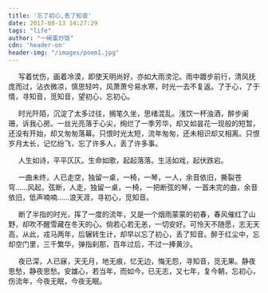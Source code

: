 ```yaml
---
title: '忘了初心,丢了知音'
date: 2017-08-13 14:27:29
tags: "life"
author: "一碗蛋炒饭"
cdn: 'header-on'
header-img: "/images/poem1.jpg"
---
```

<span style="display:inline-block;width: 20px"></span>写着忧伤，画着冷漠，即使天明尚好，亦如大雨滂沱。雨中踱步前行，清风抚庞而过，沾衣微凉，慎思轻吟，风萧萧兮易水寒，时光一去不复返。了于心，了于情，寻知音，觅知音，望初心，忘初心。

<span style="display:inline-block;width: 20px"></span>时光阡陌，沉淀了太多过往，搁笔久坐，思绪混乱。浅饮一杯浊酒，醉步阑珊，诉我心房。一丝光亮落于心尖，绚烂了一季芳华，却又如昙花一现般的短暂，还没有开始，却又匆匆落幕。只恨时光太短，流年匆匆，还未相识却又相离。只恨岁月太长，记忆纷飞，忘了许多人，丢了许多事。

<span style="display:inline-block;width: 20px"></span>人生如诗，平平仄仄。生命如歌，起起落落。生活如戏，起伏跌宕。

<span style="display:inline-block;width: 20px"></span>一曲未终，人已走空，独留一桌，一椅，一琴，一人，余音依旧，撕裂苍穹……风起，弦断，人走，独留一桌，一椅，一把断弦的琴，一首未完的曲，余音依旧，低声喃喃……浪天涯，寻初心，觅知音。

<span style="display:inline-block;width: 20px"></span>断了半指的时光，挥了一度的流年，又是一个烟雨蒙蒙的初春，春风催红了山野，却吹不醒雪藏在冬天的心。倘若心若无恙，一切安好。可怜天不随愿，志无天高，从此，戎马两年，后辗转生计，却早以忘了初心，丢了知音。醉于红尘中，忘却空门里，三千繁华，弹指刹那，百年过后，不过一捧黄沙。

<span style="display:inline-block;width: 20px"></span>夜已深，人已寐，天无月，地无痕，忆无边，悔无怨，寻知音，觅无果。静夜思愁，静夜思愁。安雄心，若当年，而如今，已无志，又七年，复今朝，忘初心，伤流年，今夜无眠，今夜无眠。

